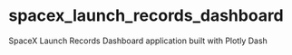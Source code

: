 # spacex_launch_records_dashboard
SpaceX Launch Records Dashboard application built with Plotly Dash
